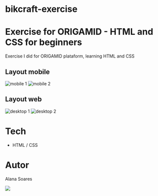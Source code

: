 # bikcraft-exercise

# Exercise for ORIGAMID - HTML and CSS for beginners

Exercise I did for ORIGAMID plataform, learning HTML and CSS

## Layout mobile
![mobile 1 ](https://user-images.githubusercontent.com/68574175/143077800-d7333527-3b2c-4789-9ca2-d8e77a1af019.png) 
![mobile 2 ](https://user-images.githubusercontent.com/68574175/143078514-9f582939-f954-4dce-90ac-ab19e911a0d5.jpg)


## Layout web
![desktop 1 ](https://user-images.githubusercontent.com/68574175/143077513-6286a4d3-2a48-4534-b5af-4c5beb610b25.png)
![desktop 2 ](https://user-images.githubusercontent.com/68574175/143078159-8c4949e5-a83b-43b6-a163-7f3fbfb51d72.jpg)




# Tech
- HTML / CSS 


# Autor 
Alana Soares
<p>
<a href="https://www.linkedin.com/in/alanafsoares/" target="_blank"><img src="https://img.shields.io/badge/-LinkedIn-%230077B5?style=for-the-badge&logo=linkedin&logoColor=white" target="_blank"></a></p>

